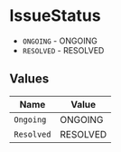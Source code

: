 # IssueStatus

* `ONGOING` - ONGOING
* `RESOLVED` - RESOLVED


## Values

| Name       | Value      |
| ---------- | ---------- |
| `Ongoing`  | ONGOING    |
| `Resolved` | RESOLVED   |